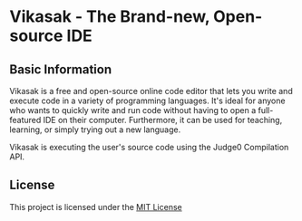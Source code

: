 # Vikasak - The Brand-new, Open-source IDE

## Basic Information

Vikasak is a free and open-source online code editor that lets you write and execute code in a variety of programming languages. It's ideal for anyone who wants to quickly write and run code without having to open a full-featured IDE on their computer. Furthermore, it can be used for teaching, learning, or simply trying out a new language.

Vikasak is executing the user's source code using the Judge0 Compilation API.

## License

This project is licensed under the [MIT License](https://github.com/DrInfinite/onlineIDE/blob/master/LICENSE)
